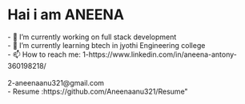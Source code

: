 <h1>Hai i am ANEENA </h1
<h5>
- 🔭 I’m currently working on full stack development<br>
- 🌱 I’m currently learning btech in jyothi Engineering college<br>
- 📫 How to reach me: 1-https://www.linkedin.com/in/aneena-antony-360198218/ <br>
                     <br>2-aneenaanu321@gmail.com<br>
- Resume :https://github.com/Aneenaanu321/Resume"
 </h5>


